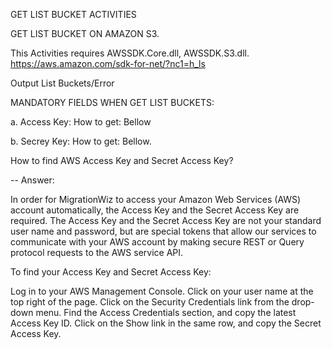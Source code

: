 GET LIST BUCKET ACTIVITIES

GET LIST BUCKET ON AMAZON S3.

This Activities requires AWSSDK.Core.dll, AWSSDK.S3.dll. https://aws.amazon.com/sdk-for-net/?nc1=h_ls

Output List Buckets/Error

MANDATORY FIELDS WHEN GET LIST BUCKETS:

a. Access Key: How to get: Bellow 

b. Secrey Key: How to get: Bellow.

How to find AWS Access Key and Secret Access Key?

-- Answer:

In order for MigrationWiz to access your Amazon Web Services (AWS) account automatically, the Access Key and the Secret Access Key are required. The Access Key and the Secret Access Key are not your standard user name and password, but are special tokens that allow our services to communicate with your AWS account by making secure REST or Query protocol requests to the AWS service API.

To find your Access Key and Secret Access Key:

Log in to your AWS Management Console.
Click on your user name at the top right of the page.
Click on the Security Credentials link from the drop-down menu.
Find the Access Credentials section, and copy the latest Access Key ID.
Click on the Show link in the same row, and copy the Secret Access Key.
